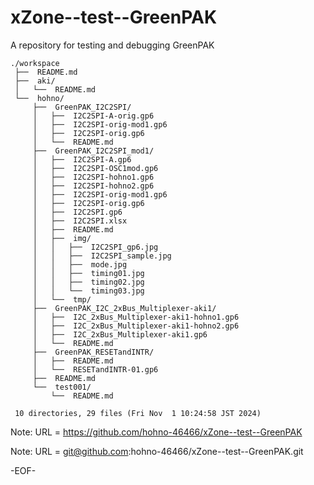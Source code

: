 # xZone--test--GreenPAK

A repository for testing and debugging GreenPAK

    ./workspace
     ├──  README.md
     ├──  aki/
     │   └──  README.md
     └──  hohno/
         ├──  GreenPAK_I2C2SPI/
         │   ├──  I2C2SPI-A-orig.gp6
         │   ├──  I2C2SPI-orig-mod1.gp6
         │   ├──  I2C2SPI-orig.gp6
         │   └──  README.md
         ├──  GreenPAK_I2C2SPI_mod1/
         │   ├──  I2C2SPI-A.gp6
         │   ├──  I2C2SPI-OSC1mod.gp6
         │   ├──  I2C2SPI-hohno1.gp6
         │   ├──  I2C2SPI-hohno2.gp6
         │   ├──  I2C2SPI-orig-mod1.gp6
         │   ├──  I2C2SPI-orig.gp6
         │   ├──  I2C2SPI.gp6
         │   ├──  I2C2SPI.xlsx
         │   ├──  README.md
         │   ├──  img/
         │   │   ├──  I2C2SPI_gp6.jpg
         │   │   ├──  I2C2SPI_sample.jpg
         │   │   ├──  mode.jpg
         │   │   ├──  timing01.jpg
         │   │   ├──  timing02.jpg
         │   │   └──  timing03.jpg
         │   └──  tmp/
         ├──  GreenPAK_I2C_2xBus_Multiplexer-aki1/
         │   ├──  I2C_2xBus_Multiplexer-aki1-hohno1.gp6
         │   ├──  I2C_2xBus_Multiplexer-aki1-hohno2.gp6
         │   ├──  I2C_2xBus_Multiplexer-aki1.gp6
         │   └──  README.md
         ├──  GreenPAK_RESETandINTR/
         │   ├──  README.md
         │   └──  RESETandINTR-01.gp6
         ├──  README.md
         └──  test001/
             └──  README.md
     
     10 directories, 29 files (Fri Nov  1 10:24:58 JST 2024)

Note: URL = https://github.com/hohno-46466/xZone--test--GreenPAK

Note: URL = git@github.com:hohno-46466/xZone--test--GreenPAK.git

-EOF-
